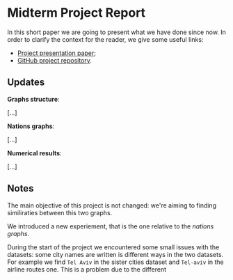 # Midterm Project Report
In this short paper we are going to present what we have done since now.
In order to clarify the context for the reader, we give some useful links:

 -  [Project presentation paper](https://github.com/albertoursino/GraphsComparison/blob/main/README.md);
 - [GitHub project repository](https://github.com/albertoursino/GraphsComparison).

## Updates

**Graphs structure**:

[...]

**Nations graphs**:

[...]

**Numerical results**:

[...]

## **Notes**
The main objective of this project is not changed: we're aiming to finding similiraties between this two graphs.

We introduced a new experiement, that is the one relative to the *nations graphs*.

During the start of the project we encountered some small issues with the datasets: some city names are written is different ways in the two datasets.
For example we find `Tel Aviv` in the sister cities dataset and `Tel-aviv` in the airline routes one.
This is a problem due to the different 



<!--stackedit_data:
eyJoaXN0b3J5IjpbLTEzNzYyNDEwMDgsMjEwMjY3NDc5NCwtMj
A3MDQ3NDMyNCwxNTE4MTAxNzc0LC0xNzQ1MjU4OTUzLDE2NjU2
NjI2MDRdfQ==
-->